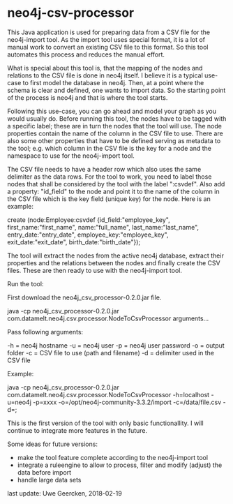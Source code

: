 # neo4j-csv-processor

This Java application is  used for preparing data from a CSV file for the neo4j-import tool. As the import tool uses special format, it is a lot of manual work to convert an existing CSV file to this format. So this tool automates this process and reduces the manual effort.

What is special about this tool is, that the mapping of the nodes and relations to the CSV file is done in neo4j itself. I believe it is a typical use-case to first model the database in neo4j. Then, at a point where the schema is clear and defined, one wants to import data. So the starting point of the process is neo4j and that is where the tool starts.

Following this use-case, you can go ahead and model your graph as you would usually do. Before running this tool, the nodes have to be tagged with a specific label; these are in turn the nodes that the tool will use. The node properties contain the name of the column in the CSV file to use. There are also some other properties that have to be defined serving as metadata to the tool; e.g. which column in the CSV file is the key for a node and the namespace to use for the neo4j-import tool.

The CSV file needs to have a header row which also uses the same delimiter as the data rows. For the tool to work, you need to label those nodes that shall be considered by the tool with the label ":csvdef". Also add a property: "id_field" to the node and point it to the name of the column in the CSV file which is the key field (unique key) for the node. Here is an example:

create (node:Employee:csvdef {id_field:"employee_key", first_name:"first_name", name:"full_name", last_name:"last_name", entry_date:"entry_date", employee_key:"employee_key", exit_date:"exit_date", birth_date:"birth_date"});

The tool will extract the nodes from the active neo4j database, extract their properties and the relations between the nodes and finally create the CSV files. These are then ready to use with the neo4j-import tool.

Run the tool:

First download the neo4j_csv_processor-0.2.0.jar file.

java -cp neo4j_csv_processor-0.2.0.jar com.datamelt.neo4j.csv.processor.NodeToCsvProcessor arguments...

Pass following arguments:

-h = neo4j hostname
-u = neo4j user
-p = neo4j user password
-o = output folder
-c = CSV file to use (path and filename)
-d = delimiter used in the CSV file

Example:

java -cp neo4j_csv_processor-0.2.0.jar com.datamelt.neo4j.csv.processor.NodeToCsvProcessor -h=localhost -u=neo4j -p=xxxx -o=/opt/neo4j-community-3.3.2/import -c=/data/file.csv -d=;


This is the first version of the tool with only basic functionallity. I will continue to integrate more features in the future.

Some ideas for future versions:
- make the tool feature complete according to the neo4j-import tool
- integrate a ruleengine to allow to process, filter and modify (adjust) the data before import
- handle large data sets

last update: Uwe Geercken, 2018-02-19


